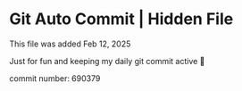 # Git Auto Commit | Hidden File

This file was added Feb 12, 2025

Just for fun and keeping my daily git commit active 🤪

commit number: 690379

